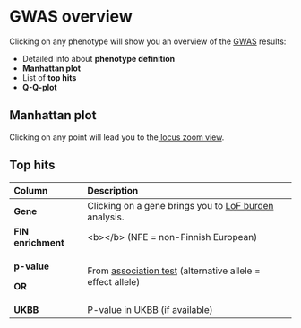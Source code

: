 # GWAS overview

Clicking on any phenotype will show you an overview of the [GWAS](../methods/phewas/) results:

* Detailed info about **phenotype definition**
* **Manhattan plot**
* List of **top hits**
* **Q-Q-plot**

## Manhattan plot

Clicking on any point will lead you to the[ locus zoom view](locus-zoom.md).

## Top hits

<table>
  <thead>
    <tr>
      <th style="text-align:left">Column</th>
      <th style="text-align:left">Description</th>
    </tr>
  </thead>
  <tbody>
    <tr>
      <td style="text-align:left"><b>Gene</b>
      </td>
      <td style="text-align:left">Clicking on a gene brings you to <a href="../methods/lof-burden.md">LoF burden</a> analysis.</td>
    </tr>
    <tr>
      <td style="text-align:left"><b>FIN enrichment</b>
      </td>
      <td style="text-align:left">&lt;b&gt;&lt;/b&gt; (NFE = non-Finnish European)</td>
    </tr>
    <tr>
      <td style="text-align:left">
        <p><b>p-value</b>
        </p>
        <p><b>OR</b>
        </p>
      </td>
      <td style="text-align:left">From <a href="../methods/phewas/logistic-regression.md#association-tests">association test</a> (alternative
        allele = effect allele)</td>
    </tr>
    <tr>
      <td style="text-align:left"><b>UKBB</b>
      </td>
      <td style="text-align:left">P-value in UKBB (if available)</td>
    </tr>
  </tbody>
</table>